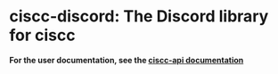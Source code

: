 # ciscc-discord: The Discord library for ciscc
**For the user documentation, see the [ciscc-api documentation](https://github.com/pan93412/ciscc-api)**
